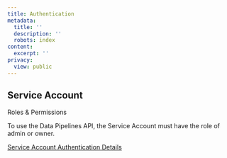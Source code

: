 ```yaml
---
title: Authentication
metadata:
  title: ''
  description: ''
  robots: index
content:
  excerpt: ''
privacy:
  view: public
---
```

## Service Account

<Callout icon="📘" theme="info">
  Roles & Permissions

  To use the Data Pipelines API, the Service Account must have the role of admin or owner.
</Callout>

[Service Account Authentication Details](ref:service-accounts)
